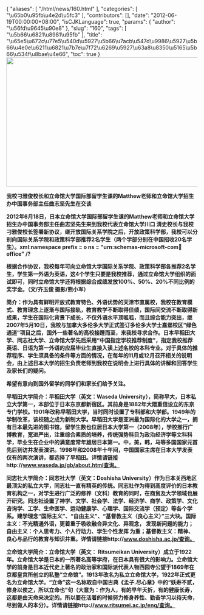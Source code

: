{
    "aliases": [
        "/html/news/160.html"
    ],
    "categories": [
        "\u65b0\u95fb\u4e2d\u5fc3"
    ],
    "contributors": [],
    "date": "2012-06-19T00:00:00+08:00",
    "isCJKLanguage": true,
    "params": {
        "author": "\u56fd\u9645\u90e8"
    },
    "slug": "160",
    "tags": [
        "\u5b66\u6821\u8981\u95fb"
    ],
    "title": "\u65e5\u672c\u77e5\u540d\u5927\u5b66\u7acb\u547d\u9986\u5927\u5b66\u4e0e\u6211\u6821\u7b7e\u7f72\u6269\u5927\u63a8\u8350\u5165\u5b66\u534f\u8bae\u4e66",
    "toc": true
}
**<img
    src="https://cdn.tfls.online/mirror/full/bb23a9bdb5e9c8accaa69040b7c1c9e13a50f318.jpg"
    style="display:block;margin-left:auto;margin-right:auto;"
    decoding="async"
    fetchpriority="auto"
    loading="lazy"
    height="340"
    width="600"
/>**

**我校刁雅俊校长和立命馆大学国际部留学生课的Matthew老师和立命馆大学招生办中国事务部主任曲志坚先生在交谈**

**2012年6月18日，日本立命馆大学国际部留学生课的Matthew老师和立命馆大学招生办中国事务部主任曲志坚先生来到我校代表立命馆大学川口 清史校长与我校刁雅俊校长签署新协议，继开放国际关系学院之后，开放政策科学部，我校可以分别向国际关系学院和政策科学部推荐2名学生（两个学部分别在中国招收20名学生）。xml:namespace prefix = o ns = "urn:schemas-microsoft-com:office:office" /?**

**根据合作协议，我校每年可向立命馆大学国际关系学院、政策科学部各推荐2名学生，学生第一外语为英语，这4个学生只要是我校推荐，通过立命馆大学组织的面试即可，同时立命馆大学还将根据综合成绩发放100%、50%、20%不同比例的奖学金。（文/齐玉俊 摄影/熊小军）**

**简介：作为具有鲜明开放式教育特色、外语优势的天津市直属校，我校在教育模式、教育理念上逐渐与国际接轨，教育教学不断取得佳绩，国际间交流不断取得新成果，学生在国际化背景下成长，不仅外语水平顶呱呱，而且综合能力突出，继2007年5月10日，我校与加拿大多伦多大学正式签订多伦多大学士嘉堡校区“绿色通道”项目之后，国外一些著名的高校接踵而至，来我校寻求合作。日本早稻田大学、同志社大学、立命馆大学先后采用“中国指定学校推荐制度”，指定我校推荐英语、日语为第一外语的应届毕业生直接入读上述名校的本科专业。对于具体的推荐程序、学生须具备的条件等方面的情况，在每年的11月或12月召开相关的说明会，由上述日本大学的招生负责老师到我校在说明会上进行具体的讲解和回答学生及家长们的疑问。**

**希望有意向到国外留学的同学们和家长们给予关注。**

**早稻田大学简介：早稻田大学（英文：Waseda University），简称早大，日本私立大学第一，本部位于日本东京都新宿区。其前身是1882年大隈重信设立的东京专门学校。1901年改称早稻田大学，当时同时设置了专科部和大学部。1949年的学制改革，该校随之成为新制大学。早稻田大学是亚洲最为国际化的大学之一，拥有日本最先进的图书馆，留学生数也位居日本大学第一（2008年），学校推行广博教育，宽进严出，注重综合素质的培养，传统强势科目为政治经济学等文科科学，毕业生在企业中的满意度常年雄居日本第一。中，美，韩，马等多国国家元首先后到访并发表演讲。1998年和2008年十年间，中国国家主席在日本大学发表仅有的两次演讲，都选择了早稻田。详情请链接http://www.waseda.jp/gb/about.html查询。**

**同志社大学简介：同志社大学（英文：Doshisha University）作为日本关西地区最顶尖的私立大学，同志社一直有精英的传统。同志社作为得到高度评价的日本教育机构之一，对学生进行广泛的修养（文科）教育的同时，在商贸及大学领域也展开研究。同志社设置了神学、文学、社会学、法学、经济学、商学、政策学、文化咨询学、工学、生命医学、运动健康学、心理学、国际交流学（预定）等各个学系。建学理念“国际主义”、“自由主义”、“基督教主义（良心主义）”三大块。国际主义：不光精通外语，更着重于吸收融合异文化、异观念， 发现新问题的能力；自由主义：个人思考力、个人行动力、学生个性发挥 为重；基督教主义：精神、良心与品行的教育与知识并重。详情请链接http://www.doshisha.ac.jp/查询。**

**立命馆大学简介：立命馆大学（英文： Ritsumeikan University）成立于1922年。立命馆大学是日本的一所著名高等学府，在日本具有很大的影响力。立命馆大学的前身是日本近代史上著名的政治家和国际派代表人物西园寺公望于1869年在京都皇宫所创立的私塾“立命馆”。1913年改名为私立立命馆大学，1922年正式更名为立命馆大学。“立命”这一名称取自中国古典《孟子.尽心章》中的“妖寿不贰，修身以俟之，所以立命也”句（大意为：作为人，有的早年夭折，有的健康长寿，这都是由天命来决定的。所以要在活着的时候努力修身养性、勤奋学习以待天命，尽到做人的本分）。详情请链接http://www.ritsumei.ac.jp/eng/查询。**

